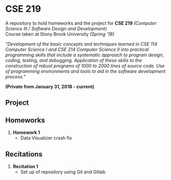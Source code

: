 # CSE 219
A repository to hold homeworks and the project for __CSE 219__ _(Computer Science III / Software Design and Development)_
<br />
Course taken at Stony Brook University _(Spring '18)_ 

_"Development of the basic concepts and techniques learned in CSE 114 Computer Science I and CSE 214 Computer Science II into practical programming skills that include a systematic approach to program design, coding, testing, and debugging. Application of these skills to the construction of robust programs of 1000 to 2000 lines of source code. Use of programming environments and tools to aid in the software development process."_

__(Private from January 31, 2018 - current)__

## Project ##

## Homeworks ##

1. __Homework 1__ <br />
    - Data Visualizer crash fix

## Recitations ##

1. __Recitation 1__ <br />
    - Set up of repository using Git and Gitlab
